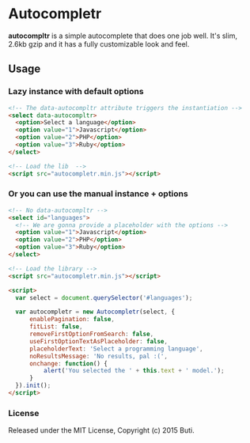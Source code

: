 # Autocompletr

**autocompltr** is a simple autocomplete that does one job well. 
It's slim, 2.6kb gzip and it has a fully customizable look and feel.

## Usage

### Lazy instance with default options

```html
<!-- The data-autocompltr attribute triggers the instantiation -->
<select data-autocompltr>
  <option>Select a language</option>
  <option value="1">Javascript</option>
  <option value="2">PHP</option>
  <option value="3">Ruby</option>
</select>

<!-- Load the lib  -->
<script src="autocompletr.min.js"></script>
```

### Or you can use the manual instance + options

```html
<!-- No data-autocompltr -->
<select id="languages">
  <!-- We are gonna provide a placeholder with the options -->
  <option value="1">Javascript</option>
  <option value="2">PHP</option>
  <option value="3">Ruby</option>
</select>

<!-- Load the library -->
<script src="autocompletr.min.js"></script>

<script>
  var select = document.querySelector('#languages');

  var autocompletr = new Autocompletr(select, {
      enablePagination: false,
      fitList: false,
      removeFirstOptionFromSearch: false,
      useFirstOptionTextAsPlaceholder: false,
      placeholderText: 'Select a programming language',
      noResultsMessage: 'No results, pal :(',
      onchange: function() {
          alert('You selected the ' + this.text + ' model.');
      }
  }).init();
</script>
```

### License

Released under the MIT License, Copyright (c) 2015 Buti.
